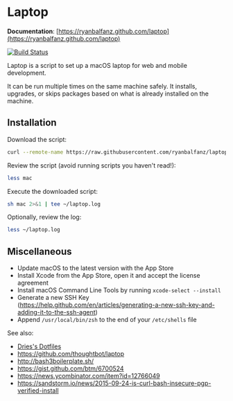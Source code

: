 # Laptop

**Documentation**: [https://ryanbalfanz.github.com/laptop](https://ryanbalfanz.github.com/laptop)

[![Build Status](https://travis-ci.org/RyanBalfanz/laptop.svg?branch=master)](https://travis-ci.org/RyanBalfanz/laptop)

Laptop is a script to set up a macOS laptop for web and mobile development.

It can be run multiple times on the same machine safely.
It installs, upgrades, or skips packages
based on what is already installed on the machine.

## Installation

Download the script:

```sh
curl --remote-name https://raw.githubusercontent.com/ryanbalfanz/laptop/master/mac
```

Review the script (avoid running scripts you haven't read!):

```sh
less mac
```

Execute the downloaded script:

```sh
sh mac 2>&1 | tee ~/laptop.log
```

Optionally, review the log:

```sh
less ~/laptop.log
```

## Miscellaneous

- Update macOS to the latest version with the App Store
- Install Xcode from the App Store, open it and accept the license agreement
- Install macOS Command Line Tools by running `xcode-select --install`
- Generate a new SSH Key (https://help.github.com/en/articles/generating-a-new-ssh-key-and-adding-it-to-the-ssh-agent)
- Append `/usr/local/bin/zsh` to the end of your `/etc/shells` file

See also:
- [Dries's Dotfiles](https://github.com/driesvints/dotfiles) 
- https://github.com/thoughtbot/laptop
- http://bash3boilerplate.sh/
- https://gist.github.com/btm/6700524
- https://news.ycombinator.com/item?id=12766049
- https://sandstorm.io/news/2015-09-24-is-curl-bash-insecure-pgp-verified-install
